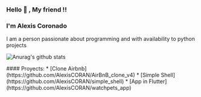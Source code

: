 ### Hello 👋 , My friend !!

<!--
**AlexisCORAN/AlexisCORAN** is a ✨ _special_ ✨ repository because its `README.md` (this file) appears on your GitHub profile.

Here are some ideas to get you started:

- 🔭 I’m currently working on ...
- 🌱 I’m currently learning ...
- 👯 I’m looking to collaborate on ...
- 🤔 I’m looking for help with ...
- 💬 Ask me about ...
- 📫 How to reach me: ...
- 😄 Pronouns: ...
- ⚡ Fun fact: ...
-->

### I'm Alexis Coronado

<p> 
	I am a person passionate about programming and with availability to python projects
<p>

![Anurag's github stats](https://github-readme-stats.vercel.app/api?username=AlexisCORAN&show_icons=true&theme=radical)

<p> 
	#### Proyects:
	* [Clone Airbnb](https://github.com/AlexisCORAN/AirBnB_clone_v4)
	* [Simple Shell](https://github.com/AlexisCORAN/simple_shell)
	* [App in Flutter](https://github.com/AlexisCORAN/watchpets_app)
<p>
